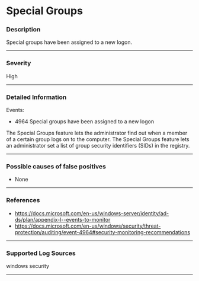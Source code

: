 # Special Groups
### Description

Special groups have been assigned to a new logon.

-------------------
### Severity

High

-------------------

### Detailed Information

Events:
  - 4964 Special groups have been assigned to a new logon

The Special Groups feature lets the administrator find out when a member of a certain group logs on to the computer. The Special Groups feature lets an administrator set a list of group security identifiers (SIDs) in the registry.

-------------------
### Possible causes of false positives

- None

-------------------

### References

- https://docs.microsoft.com/en-us/windows-server/identity/ad-ds/plan/appendix-l--events-to-monitor
- https://docs.microsoft.com/en-us/windows/security/threat-protection/auditing/event-4964#security-monitoring-recommendations

-------------------
### Supported Log Sources

windows security

-------------------
